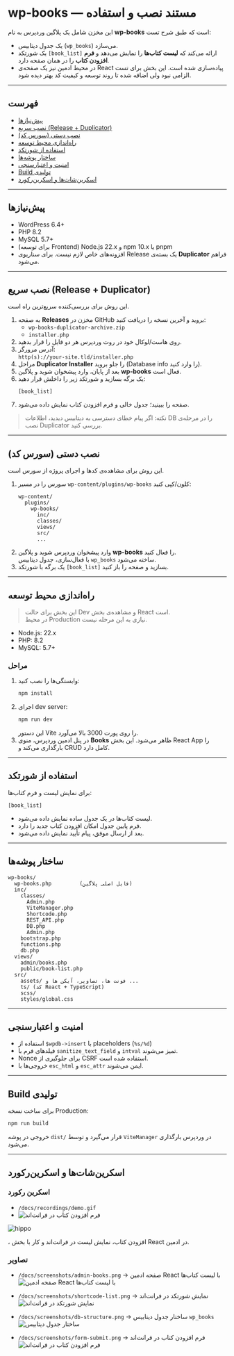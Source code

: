 # wp-books — مستند نصب و استفاده

این مخزن شامل یک پلاگین وردپرس به نام **wp-books** است که طبق شرح تست:

- یک جدول دیتابیس (`wp_books`) می‌سازد.
- یک شورتکد `[book_list]` ارائه می‌کند که **لیست کتاب‌ها** را نمایش می‌دهد و **فرم افزودن کتاب** را
  در همان صفحه دارد.
- در محیط ادمین نیز یک صفحه‌ی React پیاده‌سازی شده است. این بخش برای تست الزامی نبود ولی اضافه شده
  تا روند توسعه و کیفیت کد بهتر دیده شود.

---

## فهرست

- [پیش‌نیازها](#پیشنیازها)
- [نصب سریع (Release + Duplicator)](#نصب-سریع-release--duplicator)
- [نصب دستی (سورس کد)](#نصب-دستی-سورس-کد)
- [راه‌اندازی محیط توسعه](#راهاندازی-محیط-توسعه)
- [استفاده از شورتکد](#استفاده-از-شورتکد)
- [ساختار پوشه‌ها](#ساختار-پوشهها)
- [امنیت و اعتبارسنجی](#امنیت-و-اعتبارسنجی)
- [Build تولیدی](#build-تولیدی)
- [اسکرین‌شات‌ها و اسکرین‌رکورد](#اسکرینشاتها-و-اسکرینرکورد)

---

## پیش‌نیازها

- WordPress 6.4+
- PHP 8.2
- MySQL 5.7+
- (برای توسعه Frontend) Node.js 22.x و npm 10.x یا pnpm
- افزونه‌های خاص لازم نیست. برای سناریوی Release یک بسته‌ی **Duplicator** فراهم می‌شود.

---

## نصب سریع (Release + Duplicator)

این روش برای بررسی‌کننده سریع‌ترین راه است.

1. به صفحه **Releases** مخزن در GitHub بروید و آخرین نسخه را دریافت کنید:
    - `wp-books-duplicator-archive.zip`
    - `installer.php`
2. روی هاست/لوکال خود در روت وردپرس هر دو فایل را قرار بدهید.
3. آدرس مرورگر:  
   `http(s)://your-site.tld/installer.php`
4. مراحل **Duplicator Installer** را جلو بروید (Database info را وارد کنید).
5. بعد از پایان، وارد پیشخوان شوید و پلاگین **wp-books** فعال است.
6. یک برگه بسازید و شورتکد زیر را داخلش قرار دهید:
   ```
   [book_list]
   ```
7. صفحه را ببینید؛ جدول خالی و فرم افزودن کتاب نمایش داده می‌شود.

> نکته: اگر پیام خطای دسترسی به دیتابیس دیدید، اطلاعات DB را در مرحله‌ی نصب Duplicator بررسی کنید.

---

## نصب دستی (سورس کد)

این روش برای مشاهده‌ی کدها و اجرای پروژه از سورس است.

1. سورس را در مسیر `wp-content/plugins/wp-books` کلون/کپی کنید:
   ```
   wp-content/
     plugins/
       wp-books/
         inc/
         classes/
         views/
         src/
         ...
   ```
2. وارد پیشخوان وردپرس شوید و پلاگین **wp-books** را فعال کنید.  
   با فعال‌سازی، جدول دیتابیس `wp_books` ساخته می‌شود.
3. یک برگه با شورتکد `[book_list]` بسازید و صفحه را باز کنید.

---

## راه‌اندازی محیط توسعه

> این بخش برای حالت Dev و مشاهده‌ی بخش React است.  
> در محیط Production نیازی به این مرحله نیست.

- Node.js: 22.x
- PHP: 8.2
- MySQL: 5.7+

### مراحل

1. وابستگی‌ها را نصب کنید:
   ```bash
   npm install
   ```
2. اجرای dev server:
   ```bash
   npm run dev
   ```
   این دستور Vite را روی پورت 3000 بالا می‌آورد.
3. در پنل ادمین وردپرس، منوی **Books** ظاهر می‌شود. این بخش React App را بارگذاری می‌کند و CRUD کامل
   دارد.

---

## استفاده از شورتکد

برای نمایش لیست و فرم کتاب‌ها:

```
[book_list]
```

- لیست کتاب‌ها در یک جدول ساده نمایش داده می‌شود.
- فرم پایین جدول امکان افزودن کتاب جدید را دارد.
- بعد از ارسال موفق، پیام تأیید نمایش داده می‌شود.

---

## ساختار پوشه‌ها

```
wp-books/
  wp-books.php         (فایل اصلی پلاگین)
  inc/
    classes/
      Admin.php
      ViteManager.php
      Shortcode.php
      REST_API.php
      DB.php
      Admin.php
    bootstrap.php
    functions.php
    db.php
  views/
    admin/books.php
    public/book-list.php
  src/
    assets/ فونت ها، تصاویر، آیکن ها و ...
    ts/ (کد React + TypeScript)
    scss/
    styles/global.css
```

---

## امنیت و اعتبارسنجی

- استفاده از `$wpdb->insert` با placeholders (`%s/%d`)
- فیلدهای فرم با `sanitize_text_field` و `intval` تمیز می‌شوند.
- Nonce برای جلوگیری از CSRF استفاده شده است.
- خروجی‌ها با `esc_html` و `esc_attr` ایمن می‌شوند.

---

## Build تولیدی

برای ساخت نسخه Production:

```bash
npm run build
```

خروجی در پوشه `dist/` قرار می‌گیرد و توسط `ViteManager` در وردپرس بارگذاری می‌شود.

---

## اسکرین‌شات‌ها و اسکرین‌رکورد
### اسکرین رکورد

- `/docs/recordings/demo.gif`
- <img alt="فرم افزودن کتاب در فرانت‌اند" src="./docs/recordings/demo.gif"/>
![hippo](./docs/recordings/demo.gif)

  ، افزودن کتاب، نمایش لیست در فرانت‌اند و کار با بخش React در ادمین.

### تصاویر

- `/docs/screenshots/admin-books.png` → صفحه ادمین React با لیست کتاب‌ها
  <img alt="صفحه ادمین React با لیست کتاب‌ها" src="./docs/screenshots/admin-books.png"/>


- `/docs/screenshots/shortcode-list.png` → نمایش شورتکد در فرانت‌اند
  <img alt="نمایش شورتکد در فرانت‌اند" src="./docs/screenshots/shortcode-list.png"/>


- `/docs/screenshots/db-structure.png` → ساختار جدول دیتابیس `wp_books`
  <img alt="ساختار جدول دیتابیس" src="./docs/screenshots/db-structure.png" title="ساختار جدول دیتابیس"/>


- `/docs/screenshots/form-submit.png` → فرم افزودن کتاب در فرانت‌اند
  <img alt="فرم افزودن کتاب در فرانت‌اند" src="./docs/screenshots/form-submit.png"/>

